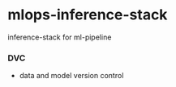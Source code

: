 # mlops-inference-stack
inference-stack for ml-pipeline

### DVC
- data and model version control

### 